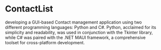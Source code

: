# ContactList
developing a GUI-based Contact management application using two different programming languages: Python and C#. Python, acclaimed for its simplicity and readability, was used in conjunction with the Tkinter library, while C# was paired with the .NET MAUI framework, a comprehensive toolset for cross-platform development.
